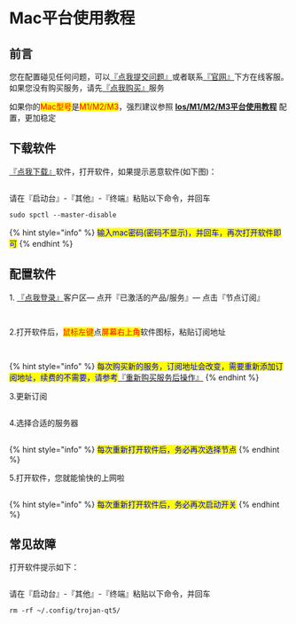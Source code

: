 # Mac平台使用教程

## **前言**

您在配置碰见任何问题，可以[『点我提交问题』](https://www.lengjiao.me/submitticket.php)或者联系[『官网』](https://www.lengjiao.me)下方在线客服。如果您没有购买服务，请先[『点我购买』](https://www.lengjiao.me/cart.php)服务



如果你的<mark style="color:red;">Mac型号</mark>是<mark style="color:red;">M1/M2/M3</mark>，强烈建议参照 [**Ios/M1/M2/M3平台使用教程**](ios.md) 配置，更加稳定

## 下载软件

[『点我下载』](https://alumninpustedutw-my.sharepoint.com/:u:/g/personal/empty_alumni_npust_edu_tw/EZmPV0jrhQ5KgeMjPpF75FgBpvRcnjUdIn6nEKX28X01PA?download=1)软件，打开软件，如果提示恶意软件(如下图)：

<div align="left"><figure><img src="https://pic.imgdb.cn/item/65e098cb9f345e8d03cb62af.png" alt=""><figcaption></figcaption></figure></div>

请在『启动台』-『其他』-『终端』粘贴以下命令，并回车

```
sudo spctl --master-disable
```

{% hint style="info" %}
<mark style="color:blue;">输入mac密码(密码不显示)，并回车，再次打开软件即可</mark>
{% endhint %}

## 配置软件

&#x20;1\. [『点我登录』](https://www.lengjiao.me/clientarea.php)客户区— 点开『已激活的产品/服务』— 点击『节点订阅』

<div align="left"><figure><img src="https://pic.imgdb.cn/item/65a2ba22871b83018ad1a7ea.png" alt=""><figcaption></figcaption></figure></div>

<div align="left"><figure><img src="https://pic.imgdb.cn/item/65a2ba22871b83018ad1a874.png" alt=""><figcaption></figcaption></figure></div>

2.打开软件后，<mark style="color:red;">鼠标左键</mark>点<mark style="color:red;">屏幕右上角</mark>软件图标，粘贴订阅地址

<div align="left"><figure><img src="https://pic.imgdb.cn/item/65e092489f345e8d03b35aad.png" alt=""><figcaption></figcaption></figure></div>

<div align="left"><figure><img src="https://pic.imgdb.cn/item/65e2875f9f345e8d030d7795.png" alt=""><figcaption></figcaption></figure></div>

{% hint style="info" %}
<mark style="color:blue;">每次购买新的服务，订阅地址会改变，需要重新添加订阅地址，续费的不需要，请参考</mark>[『重新购买服务后操作』](../chang-jian-wen-ti/zhong-xin-gou-mai-fu-wu-hou-cao-zuo.md)
{% endhint %}

3.更新订阅

<div align="left"><figure><img src="https://pic.imgdb.cn/item/65e0926d9f345e8d03b3dfdd.png" alt=""><figcaption></figcaption></figure></div>

4.选择合适的服务器

<div align="left"><figure><img src="https://pic.imgdb.cn/item/65e0926d9f345e8d03b3e0af.png" alt=""><figcaption></figcaption></figure></div>

{% hint style="info" %}
<mark style="color:blue;">每次重新打开软件后，务必再次选择节点</mark>
{% endhint %}

5.打开软件，您就能愉快的上网啦

<div align="left"><figure><img src="https://pic.imgdb.cn/item/65e0926d9f345e8d03b3e125.png" alt=""><figcaption></figcaption></figure></div>

{% hint style="info" %}
<mark style="color:blue;">每次重新打开软件后，务必再次启动开关</mark>
{% endhint %}

## 常见故障

打开软件提示如下：

<div align="left"><figure><img src="https://pic.imgdb.cn/item/6752bf48d0e0a243d4deb81c.png" alt=""><figcaption></figcaption></figure></div>

请在『启动台』-『其他』-『终端』粘贴以下命令，并回车

```
rm -rf ~/.config/trojan-qt5/
```
